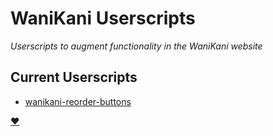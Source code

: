 # WaniKani Userscripts

_Userscripts to augment functionality in the WaniKani website_

## Current Userscripts

- [wanikani-reorder-buttons](wanikani-reorder-buttons/README.md)

[:heart:](https://github.com/loksonarius/wanikani-userscripts)
